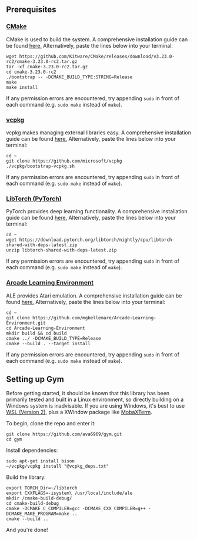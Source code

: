 ## Prerequisites
### [CMake](https://cmake.org/)
CMake is used to build the system. A comprehensive installation guide can be found [here.](https://cmake.org/install/) Alternatively, paste the lines below into your terminal:
```
wget https://github.com/Kitware/CMake/releases/download/v3.23.0-rc2/cmake-3.23.0-rc2.tar.gz
tar -xf cmake-3.23.0-rc2.tar.gz
cd cmake-3.23.0-rc2
./bootstrap -- -DCMAKE_BUILD_TYPE:STRING=Release
make
make install
```
If any permission errors are encountered, try appending `sudo` in front of each command (e.g. `sudo make` instead of `make`).

### [vcpkg](https://vcpkg.io/en/index.html)
vcpkg makes managing external libraries easy. A comprehensive installation guide can be found [here.](https://github.com/microsoft/vcpkg) Alternatively, paste the lines below into your terminal:
```
cd ~
git clone https://github.com/microsoft/vcpkg
./vcpkg/bootstrap-vcpkg.sh
```
If any permission errors are encountered, try appending `sudo` in front of each command (e.g. `sudo make` instead of `make`).

### [LibTorch (PyTorch)](https://pytorch.org/)
PyTorch provides deep learning functionality. A comprehensive installation guide can be found [here.](https://github.com/microsoft/vcpkg) Alternatively, paste the lines below into your terminal:
```
cd ~
wget https://download.pytorch.org/libtorch/nightly/cpu/libtorch-shared-with-deps-latest.zip
unzip libtorch-shared-with-deps-latest.zip
```
If any permission errors are encountered, try appending `sudo` in front of each command (e.g. `sudo make` instead of `make`).

### [Arcade Learning Environment](https://github.com/mgbellemare/Arcade-Learning-Environment)
ALE provides Atari emulation. A comprehensive installation guide can be found [here.](https://github.com/mgbellemare/Arcade-Learning-Environment) Alternatively, paste the lines below into your terminal:
```
cd ~
git clone https://github.com/mgbellemare/Arcade-Learning-Environment.git
cd Arcade-Learning-Environment
mkdir build && cd build
cmake ../ -DCMAKE_BUILD_TYPE=Release
cmake --build . --target install
```
If any permission errors are encountered, try appending `sudo` in front of each command (e.g. `sudo make` instead of `make`).

## Setting up Gym
Before getting started, it should be known that this library has been primarily tested and built in a Linux environment, so directly building on a Windows system is inadvisable. If you are using Windows, it's best to use [WSL (Version 2)](https://docs.microsoft.com/en-us/windows/wsl/install), plus a XWindow package like [MobaXTerm](https://mobaxterm.mobatek.net/).

To begin, clone the repo and enter it:
```
git clone https://github.com/ava6969/gym.git
cd gym
```
Install dependencies:
```
sudo apt-get install bison
~/vcpkg/vcpkg install "@vcpkg_deps.txt"
```
Build the library:
```
export TORCH_Dir=~/libtorch
export CXXFLAGS=-isystem\ /usr/local/include/ale
mkdir /cmake-build-debug/
cd cmake-build-debug
cmake -DCMAKE_C_COMPILER=gcc -DCMAKE_CXX_COMPILER=g++ -DCMAKE_MAKE_PROGRAM=make ..
cmake --build ..
```
And you're done!
